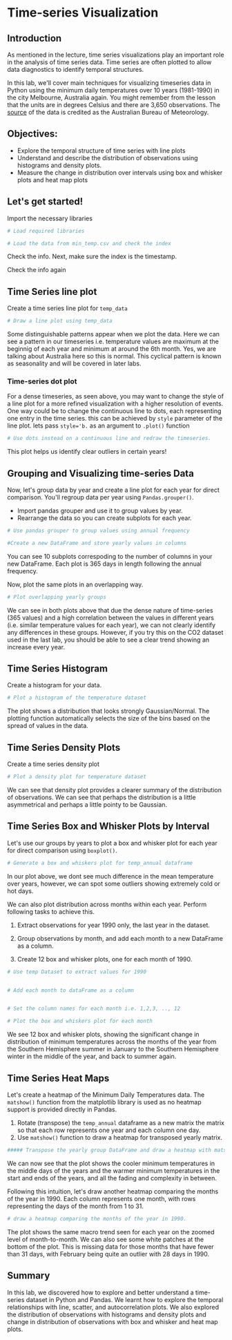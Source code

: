 
# Time-series Visualization 

## Introduction

As mentioned in the lecture, time series visualizations play an important role in the analysis of time series data. Time series are often plotted to allow data diagnostics to identify temporal structures. 

In this lab, we'll cover main techniques for visualizing timeseries data in Python using the minimum daily temperatures over 10 years (1981-1990) in the city Melbourne, Australia again. You might remember from the lesson that the units are in degrees Celsius and there are 3,650 observations. The [source](https://datamarket.com/data/set/2324/daily-minimum-temperatures-in-melbourne-australia-1981-1990) of the data is credited as the Australian Bureau of Meteorology.

## Objectives: 

* Explore the temporal structure of time series with line plots
* Understand and describe the distribution of observations using histograms and density plots.
* Measure the change in distribution over intervals using box and whisker plots and heat map plots

## Let's get started!

Import the necessary libraries


```python
# Load required libraries

```


```python
# Load the data from min_temp.csv and check the index

```

Check the info. Next, make sure the index is the timestamp.

Check the info again

## Time Series line plot

Create a time series line plot for `temp_data`


```python
# Draw a line plot using temp_data 

```

Some distinguishable patterns appear when we plot the data. Here we can see a pattern in our timeseries i.e. temperature values are maximum at the beginnig of each year and minimum at around the 6th month. Yes, we are talking about Australia here so this is normal. This cyclical pattern is known as seasonality and will be covered in later labs. 

### Time-series dot plot
For a dense timeseries, as seen above, you may want to change the style of a line plot for a more refined visualization with a higher resolution of events. One way could be to change the continuous line to dots, each representing one entry in the time series. this can be achieved by `style` parameter of the line plot. lets pass `style='b.` as an argument to `.plot()` function


```python
# Use dots instead on a continuous line and redraw the timeseries. 

```

This plot helps us identify clear outliers in certain years!

## Grouping and Visualizing time-series Data

Now, let's group data by year and create a line plot for each year for direct comparison.
You'll regroup data per year using `Pandas.grouper()`. 

- Import pandas grouper and use it to group values by year.
- Rearrange the data so you can create subplots for each year.


```python
# Use pandas grouper to group values using annual frequency

```


```python
#Create a new DataFrame and store yearly values in columns 

```

You can see 10 subplots correspoding to the number of columns in your new DataFrame. Each plot is 365 days in length following the annual frequency.

Now, plot the same plots in an overlapping way.


```python
# Plot overlapping yearly groups 

```

We can see in both plots above that due the dense nature of time-series (365 values) and a high correlation between the values in different years (i.e. similar temperature values for each year), we can not clearly identify any differences in these groups. However, if you try this on the CO2 dataset used in the last lab, you should be able to see a clear trend showing an increase every year. 

## Time Series Histogram

Create a histogram for your data.


```python
# Plot a histogram of the temperature dataset

```

The plot shows a distribution that looks strongly Gaussian/Normal. The plotting function automatically selects the size of the bins based on the spread of values in the data.

## Time Series Density Plots
Create a time series density plot


```python
# Plot a density plot for temperature dataset

```

We can see that density plot provides a clearer summary of the distribution of observations. We can see that perhaps the distribution is a little asymmetrical and perhaps a little pointy to be Gaussian.

## Time Series Box and Whisker Plots by Interval

Let's use our groups by years to plot a box and whisker plot for each year for direct comparison using `boxplot()`.


```python
# Generate a box and whiskers plot for temp_annual dataframe

```

In our plot above, we dont see much difference in the mean temperature over years, however, we can spot some outliers showing extremely cold or hot days. 

We can also plot distribution across months within each year. Perform following tasks to achieve this. 
1. Extract observations for year 1990 only, the last year in the dataset.

2. Group observations by month, and add each month to a new DataFrame as a column.

3. Create 12 box and whisker plots, one for each month of 1990.


```python
# Use temp Dataset to extract values for 1990


# Add each month to dataFrame as a column


# Set the column names for each month i.e. 1,2,3, .., 12

# Plot the box and whiskers plot for each month 

```

We see 12 box and whisker plots, showing the significant change in distribution of minimum temperatures across the months of the year from the Southern Hemisphere summer in January to the Southern Hemisphere winter in the middle of the year, and back to summer again.

## Time Series Heat Maps

Let's create a heatmap of the Minimum Daily Temperatures data. The `matshow()` function from the matplotlib library is used as no heatmap support is provided directly in Pandas.

1. Rotate (transpose) the `temp_annual` dataframe as a new matrix the matrix so that each row represents one year and each column one day. 
2. Use `matshow()` function to draw a heatmap for transposed yearly matrix. 


```python
##### Transpose the yearly group DataFrame and draw a heatmap with matshow()


```

We can now see that the plot shows the cooler minimum temperatures in the middle days of the years and the warmer minimum temperatures in the start and ends of the years, and all the fading and complexity in between.

Following this intuition, let's draw another heatmap comparing the months of the year in 1990. Each column represents one month, with rows representing the days of the month from 1 to 31.


```python
# draw a heatmap comparing the months of the year in 1990.

```

The plot shows the same macro trend seen for each year on the zoomed level of month-to-month. We can also see some white patches at the bottom of the plot. This is missing data for those months that have fewer than 31 days, with February being quite an outlier with 28 days in 1990.

## Summary 

In this lab, we discovered how to explore and better understand a time-series dataset in Python and Pandas.
We learnt how to explore the temporal relationships with line, scatter, and autocorrelation plots. We also explored the distribution of observations with histograms and density plots and change in distribution of observations with box and whisker and heat map plots.
